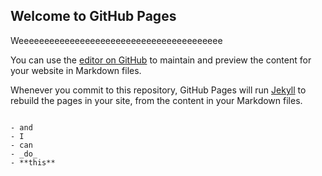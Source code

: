 ## Welcome to GitHub Pages

Weeeeeeeeeeeeeeeeeeeeeeeeeeeeeeeeeeeeeeee

You can use the [editor on GitHub](https://github.com/kalutes/CS193_Fall18_Lab1/edit/master/index.md) to maintain and preview the content for your website in Markdown files.

Whenever you commit to this repository, GitHub Pages will run [Jekyll](https://jekyllrb.com/) to rebuild the pages in your site, from the content in your Markdown files.
```Watch this

- and
- I 
- can
- _do_
- **this**
